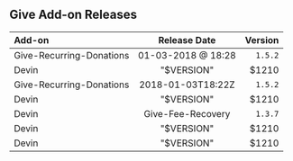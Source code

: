 ## Give Add-on Releases

| Add-on   |      Release Date |  Version |
|:----------|:-------------:|------:|
| Give-Recurring-Donations | 01-03-2018 @ 18:28 | `1.5.2` |
| Devin |  "$VERSION" | $1210 |
| Give-Recurring-Donations | 2018-01-03T18:22Z | `1.5.2` |
| Devin |  "$VERSION" | $1210 |
| Devin | Give-Fee-Recovery | `1.3.7` |
| Devin |  "$VERSION" | $1210 |
| Devin |  "$VERSION" | $1210 |

